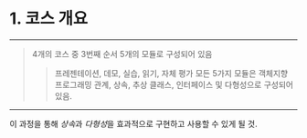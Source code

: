 # **1. 코스 개요**
***
> 4개의 코스 중 3번째 순서
> 5개의 모듈로 구성되어 있음
>	> 프레젠테이션, 데모, 실습, 읽기, 자체 평가
>	> 모든 5가지 모듈은 객체지향 프로그래밍 관계, 상속, 추상 클래스, 인터페이스 및 다형성으로 구성되어 있음.
***
이 과정을 통해 *상속*과 *다형성*을 효과적으로 구현하고 사용할 수 있게 될 것.